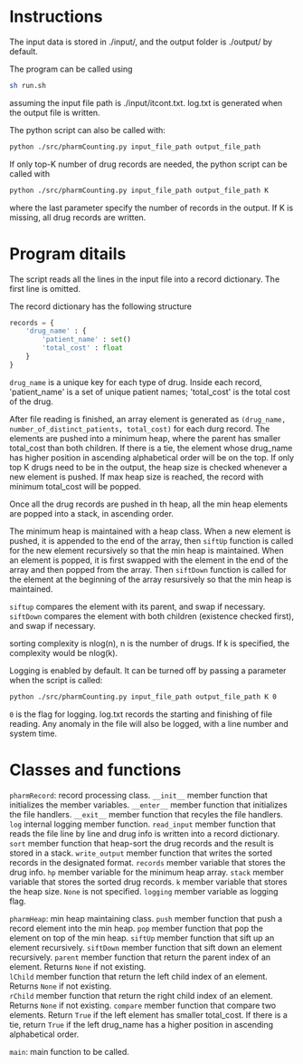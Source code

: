 # Instructions

The input data is stored in ./input/, and the output folder is ./output/ by default.

The program can be called using 
```sh
sh run.sh
```
assuming the input file path is ./input/itcont.txt. 
log.txt is generated when the output file is written. 

The python script can also be called with:
```sh
python ./src/pharmCounting.py input_file_path output_file_path
```

If only top-K number of drug records are needed, the python script can be called with
```sh
python ./src/pharmCounting.py input_file_path output_file_path K
```
where the last parameter specify the number of records in the output. If K is missing, all drug records are written.

# Program ditails

The script reads all the lines in the input file into a record dictionary. The first line is omitted.

The record dictionary has the following structure
```python
records = {
	'drug_name' : {
		'patient_name' : set()
		'total_cost' : float
	}
}
```
```drug_name``` is a unique key for each type of drug. Inside each record,
'patient_name' is a set of unique patient names;
'total_cost' is the total cost of the drug.

After file reading is finished, an array element is generated as
```(drug_name, number_of_distinct_patients, total_cost)```
for each durg record.
The elements are pushed into a minimum heap, where the parent has smaller total_cost than both children. If there is a tie, the element whose drug_name has higher position in ascending alphabetical order will be on the top. If only top K drugs need to be in the output, the heap size is checked whenever a new element is pushed. If max heap size is reached, the record with minimum total_cost will be popped.

Once all the drug records are pushed in th heap, all the min heap elements are popped into a stack, in ascending order. 

The minimum heap is maintained with a heap class.
When a new element is pushed, it is appended to the end of the array, then ```siftUp``` function is called for the new element recursively so that the min heap is maintained.
When an element is popped, it is first swapped with the element in the end of the array and then popped from the array. Then ```siftDown``` function is called for the element at the beginning of the array resursively so that the min heap is maintained.

```siftup``` compares the element with its parent, and swap if necessary.
```siftDown``` compares the element with both children (existence checked first), and swap if necessary.

sorting complexity is nlog(n), n is the number of drugs. If k is specified, the complexity would be nlog(k).

Logging is enabled by default. It can be turned off by passing a parameter when the script is called:
```sh
python ./src/pharmCounting.py input_file_path output_file_path K 0
```
```0``` is the flag for logging.
log.txt records the starting and finishing of file reading. Any anomaly in the file will also be logged, with a line number and system time.

# Classes and functions

```pharmRecord```: record processing class.
	```__init__``` member function that initializes the member variables.
	```__enter__``` member function that initializes the file handlers.
	```__exit__``` member function that recyles the file handlers.
	```log``` internal logging member function.
	```read_input``` member function that reads the file line by line and drug info is written into a record dictionary.
	```sort``` member function that heap-sort the drug records and the result is stored in a stack.
	```write_output``` member function that writes the sorted records in the designated format.
	```records``` member variable that stores the drug info.
	```hp``` member variable for the minimum heap array.
	```stack``` member variable that stores the sorted drug records.
	```k``` member variable that stores the heap size. ```None``` is not specified.
	```logging``` member variable as logging flag.


```pharmHeap```: min heap maintaining class.
	```push``` member function that push a record element into the min heap.
	```pop``` member function that pop the element on top of the min heap.
	```siftUp``` member function that sift up an element recursively.
	```siftDown``` member function that sift down an element recursively.
	```parent``` member function that return the parent index of an element. Returns ```None``` if not existing.	
	```lChild``` member function that return the left child index of an element. Returns ```None``` if not existing.	
	```rChild``` member function that return the right child index of an element. Returns ```None``` if not existing.
	```compare``` member function that compare two elements. Return ```True``` if the left element has smaller total_cost. If there is a tie, return ```True``` if the left drug_name has a higher position in ascending alphabetical order. 

```main```: main function to be called.

